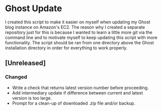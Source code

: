 # Ghost Update
I created this script to make it easier on myself when updating my Ghost blog instance on Amazon's EC2. The reason why I created a separate repository just for this is because I wanted to learn a little more git via the command line and to motivate myself to keep updating this script with more functionality. The script should be ran from one directory above the Ghost installation directory in order for everything to work properly.

## [Unreleased]
### Changed
- Write a check that returns latest version number before proceeding.
- Add intermediary update if difference between current and latest version is too large.
- Prompt for a clean-up of downloaded .zip file and/or backup.